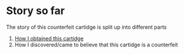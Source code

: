 # Story so far
The story of this counterfeit cartidge is split up into different parts

1. [How I obtained this cartidge](CounterfeitCartidge/story/obtain/)
2. How I discovered/came to believe that this cartidge is a counterfeit
